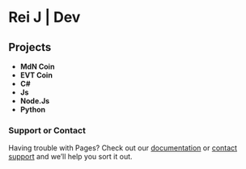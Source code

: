 # Rei J | Dev

## Projects
- **MdN Coin**
- **EVT Coin**
- **C#**
- **Js**
- **Node.Js**
- **Python**


### Support or Contact

Having trouble with Pages? Check out our [documentation](https://docs.github.com/categories/github-pages-basics/) or [contact support](https://support.github.com/contact) and we’ll help you sort it out.
